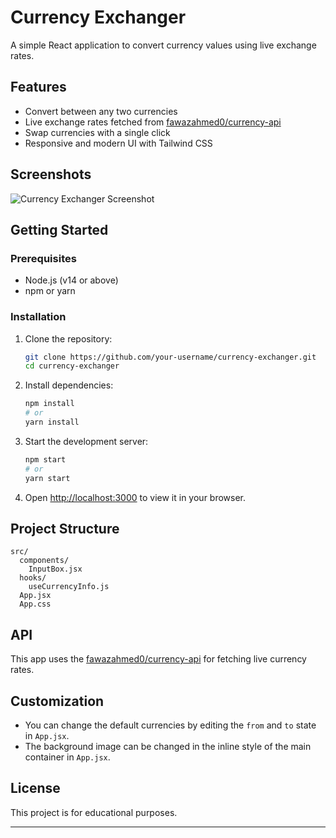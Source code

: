 # Currency Exchanger

A simple React application to convert currency values using live exchange rates.

## Features

- Convert between any two currencies
- Live exchange rates fetched from [fawazahmed0/currency-api](https://github.com/fawazahmed0/currency-api)
- Swap currencies with a single click
- Responsive and modern UI with Tailwind CSS

## Screenshots

![Currency Exchanger Screenshot](https://i.ibb.co/JWMDXN5P/Screenshot-2025-05-01-145255.png)

## Getting Started

### Prerequisites

- Node.js (v14 or above)
- npm or yarn

### Installation

1. Clone the repository:
    ```bash
    git clone https://github.com/your-username/currency-exchanger.git
    cd currency-exchanger
    ```

2. Install dependencies:
    ```bash
    npm install
    # or
    yarn install
    ```

3. Start the development server:
    ```bash
    npm start
    # or
    yarn start
    ```

4. Open [http://localhost:3000](http://localhost:3000) to view it in your browser.

## Project Structure

```
src/
  components/
    InputBox.jsx
  hooks/
    useCurrencyInfo.js
  App.jsx
  App.css
```

## API

This app uses the [fawazahmed0/currency-api](https://github.com/fawazahmed0/currency-api) for fetching live currency rates.

## Customization

- You can change the default currencies by editing the `from` and `to` state in `App.jsx`.
- The background image can be changed in the inline style of the main container in `App.jsx`.

## License

This project is for educational purposes.

---